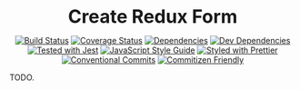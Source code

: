 <p align="center">
  <b style="font-size: 32px;">Create Redux Form</b>
</p>

<p align="center">
  <a href="https://travis-ci.org/kleros/create-redux-form"><img src="https://travis-ci.org/kleros/create-redux-form.svg?branch=master" alt="Build Status"></a>
  <a href="https://coveralls.io/github/kleros/create-redux-form?branch=master"><img src="https://coveralls.io/repos/github/kleros/create-redux-form/badge.svg?branch=master" alt="Coverage Status"></a>
  <a href="https://david-dm.org/kleros/create-redux-form"><img src="https://david-dm.org/kleros/create-redux-form.svg" alt="Dependencies"></a>
  <a href="https://david-dm.org/kleros/create-redux-form?type=dev"><img src="https://david-dm.org/kleros/create-redux-form/dev-status.svg" alt="Dev Dependencies"></a>
  <a href="https://github.com/facebook/jest"><img src="https://img.shields.io/badge/tested_with-jest-99424f.svg" alt="Tested with Jest"></a>
  <a href="https://standardjs.com"><img src="https://img.shields.io/badge/code_style-standard-brightgreen.svg" alt="JavaScript Style Guide"></a>
  <a href="https://github.com/prettier/prettier"><img src="https://img.shields.io/badge/styled_with-prettier-ff69b4.svg" alt="Styled with Prettier"></a>
  <a href="https://conventionalcommits.org"><img src="https://img.shields.io/badge/Conventional%20Commits-1.0.0-yellow.svg" alt="Conventional Commits"></a>
  <a href="http://commitizen.github.io/cz-cli/"><img src="https://img.shields.io/badge/commitizen-friendly-brightgreen.svg" alt="Commitizen Friendly"></a>
</p>

TODO.
